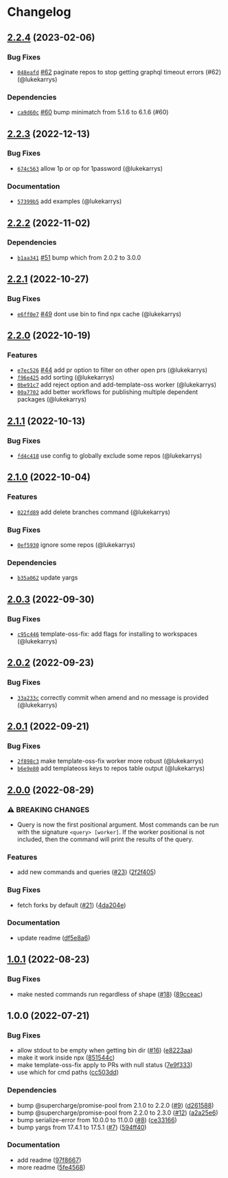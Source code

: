 # Changelog

## [2.2.4](https://github.com/npm/stafftools/compare/v2.2.3...v2.2.4) (2023-02-06)

### Bug Fixes

* [`048eafd`](https://github.com/npm/stafftools/commit/048eafd5526cd4863f561f5a2afb37bdb661a92c) [#62](https://github.com/npm/stafftools/pull/62) paginate repos to stop getting graphql timeout errors (#62) (@lukekarrys)

### Dependencies

* [`ca9d60c`](https://github.com/npm/stafftools/commit/ca9d60c77ce2f54853fd5fa21042e8f5f1d33713) [#60](https://github.com/npm/stafftools/pull/60) bump minimatch from 5.1.6 to 6.1.6 (#60)

## [2.2.3](https://github.com/npm/stafftools/compare/v2.2.2...v2.2.3) (2022-12-13)

### Bug Fixes

* [`674c563`](https://github.com/npm/stafftools/commit/674c563968c374ea91c299d060f8ed088530802e) allow 1p or op for 1password (@lukekarrys)

### Documentation

* [`57399b5`](https://github.com/npm/stafftools/commit/57399b58c6f0aa07dc7522780d152e374c0e7387) add examples (@lukekarrys)

## [2.2.2](https://github.com/npm/stafftools/compare/v2.2.1...v2.2.2) (2022-11-02)

### Dependencies

* [`b1aa341`](https://github.com/npm/stafftools/commit/b1aa3417fee8c5e081a3714b3ac9424af01dca22) [#51](https://github.com/npm/stafftools/pull/51) bump which from 2.0.2 to 3.0.0

## [2.2.1](https://github.com/npm/stafftools/compare/v2.2.0...v2.2.1) (2022-10-27)

### Bug Fixes

* [`e6ff0e7`](https://github.com/npm/stafftools/commit/e6ff0e7e51e09c153b4884ad3a654fbb16a1b9c7) [#49](https://github.com/npm/stafftools/pull/49) dont use bin to find npx cache (@lukekarrys)

## [2.2.0](https://github.com/npm/stafftools/compare/v2.1.1...v2.2.0) (2022-10-19)

### Features

* [`e7ec526`](https://github.com/npm/stafftools/commit/e7ec526c76f3eee062cd5fdc156ce4864f4acdea) [#44](https://github.com/npm/stafftools/pull/44) add pr option to filter on other open prs (@lukekarrys)
* [`f96e425`](https://github.com/npm/stafftools/commit/f96e425b22ec043de937b3bf8cc4dd1a856373d8) add sorting (@lukekarrys)
* [`0be91c7`](https://github.com/npm/stafftools/commit/0be91c718d837dbd2cefbbb77fc58350851a0b6a) add reject option and add-template-oss worker (@lukekarrys)
* [`00a7702`](https://github.com/npm/stafftools/commit/00a7702299da5e93e79e56ccd18acb201fdc31c1) add better workflows for publishing multiple dependent packages (@lukekarrys)

## [2.1.1](https://github.com/npm/stafftools/compare/v2.1.0...v2.1.1) (2022-10-13)

### Bug Fixes

* [`fd4c418`](https://github.com/npm/stafftools/commit/fd4c41888b2fefec335417159b6c8f0dff58755c) use config to globally exclude some repos (@lukekarrys)

## [2.1.0](https://github.com/npm/stafftools/compare/v2.0.3...v2.1.0) (2022-10-04)

### Features

* [`022fd89`](https://github.com/npm/stafftools/commit/022fd89fa7528bde9f08c5ad49d589bf41352e81) add delete branches command (@lukekarrys)

### Bug Fixes

* [`0ef5930`](https://github.com/npm/stafftools/commit/0ef5930be12cda8e25dde3e77b8f3a612a323431) ignore some repos (@lukekarrys)

### Dependencies

* [`b35a062`](https://github.com/npm/stafftools/commit/b35a0622c2ac4c8606f2ade1a6e604c5d35f8fc7) update yargs

## [2.0.3](https://github.com/npm/stafftools/compare/v2.0.2...v2.0.3) (2022-09-30)

### Bug Fixes

* [`c95c446`](https://github.com/npm/stafftools/commit/c95c4469cf2f31cf580ae6a5cb6010cbd3ccca72) template-oss-fix: add flags for installing to workspaces (@lukekarrys)

## [2.0.2](https://github.com/npm/stafftools/compare/v2.0.1...v2.0.2) (2022-09-23)

### Bug Fixes

* [`33a233c`](https://github.com/npm/stafftools/commit/33a233c85b5b9b1dfeaef31f32e56eecd48d6f65) correctly commit when amend and no message is provided (@lukekarrys)

## [2.0.1](https://github.com/npm/stafftools/compare/v2.0.0...v2.0.1) (2022-09-21)

### Bug Fixes

* [`2f898c3`](https://github.com/npm/stafftools/commit/2f898c3cb108208ad3a8213ffa410e8eb90d25da) make template-oss-fix worker more robust (@lukekarrys)
* [`b6e9e80`](https://github.com/npm/stafftools/commit/b6e9e80dddca4a7df7f4be4458c0ffaccc6250ed) add templateoss keys to repos table output (@lukekarrys)

## [2.0.0](https://github.com/npm/stafftools/compare/v1.0.1...v2.0.0) (2022-08-29)


### ⚠ BREAKING CHANGES

* Query is now the first positional argument. Most commands can be run with the signature `<query> [worker]`. If the worker positional is not included, then the command will print the results of the query.

### Features

* add new commands and queries ([#23](https://github.com/npm/stafftools/issues/23)) ([2f2f405](https://github.com/npm/stafftools/commit/2f2f405331627e70c35c29423e4c3ee3c1d24609))


### Bug Fixes

* fetch forks by default ([#21](https://github.com/npm/stafftools/issues/21)) ([4da204e](https://github.com/npm/stafftools/commit/4da204e12419f002db45fdfbad71125c671bc619))


### Documentation

* update readme ([df5e8a6](https://github.com/npm/stafftools/commit/df5e8a6dee85ff5af75936e110643726af745e64))

## [1.0.1](https://github.com/npm/stafftools/compare/v1.0.0...v1.0.1) (2022-08-23)


### Bug Fixes

* make nested commands run regardless of shape ([#18](https://github.com/npm/stafftools/issues/18)) ([89cceac](https://github.com/npm/stafftools/commit/89cceac892b027dff70263b0f37d9241b849d2df))

## 1.0.0 (2022-07-21)


### Bug Fixes

* allow stdout to be empty when getting bin dir ([#16](https://github.com/npm/stafftools/issues/16)) ([e8223aa](https://github.com/npm/stafftools/commit/e8223aaba3874c42fed7056d8d78a69cda8ed14f))
* make it work inside npx ([851544c](https://github.com/npm/stafftools/commit/851544c93cbb516919b9fdc37fada2fdb84f3d2a))
* make template-oss-fix apply to PRs with null status ([7e9f333](https://github.com/npm/stafftools/commit/7e9f333f756190c9b8c42d53824cc36d84c5b797))
* use which for cmd paths ([cc503dd](https://github.com/npm/stafftools/commit/cc503dd8c4c11c0167a8370f7d044259ca848239))


### Dependencies

* bump @supercharge/promise-pool from 2.1.0 to 2.2.0 ([#9](https://github.com/npm/stafftools/issues/9)) ([d261588](https://github.com/npm/stafftools/commit/d261588c2efa081f6c4303c081239d8565101ead))
* bump @supercharge/promise-pool from 2.2.0 to 2.3.0 ([#12](https://github.com/npm/stafftools/issues/12)) ([a2a25e6](https://github.com/npm/stafftools/commit/a2a25e6fa89a8baffcfcd37ff173454176cd9a4e))
* bump serialize-error from 10.0.0 to 11.0.0 ([#8](https://github.com/npm/stafftools/issues/8)) ([ce33166](https://github.com/npm/stafftools/commit/ce33166a4e05c8e44b45fc7ef0877722f1bb6be3))
* bump yargs from 17.4.1 to 17.5.1 ([#7](https://github.com/npm/stafftools/issues/7)) ([594ff40](https://github.com/npm/stafftools/commit/594ff4006fd3312015fda645ecef1e2128e0a617))


### Documentation

* add readme ([97f8667](https://github.com/npm/stafftools/commit/97f86676ed245caf1f5667cbfe57af3888576356))
* more readme ([5fe4568](https://github.com/npm/stafftools/commit/5fe45687ae379020c91bb8b2b7f90db54c646cc3))
